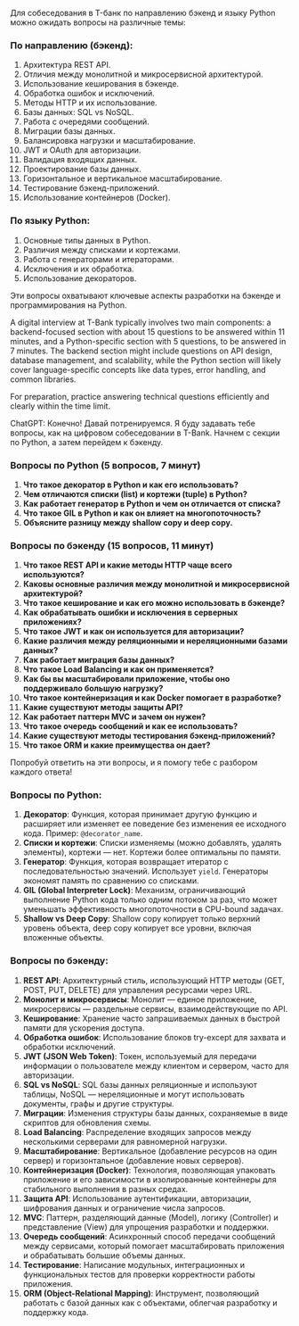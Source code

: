 Для собеседования в T-банк по направлению бэкенд и языку Python можно ожидать вопросы на различные темы:

### По направлению (бэкенд):
1. Архитектура REST API.
2. Отличия между монолитной и микросервисной архитектурой.
3. Использование кеширования в бэкенде.
4. Обработка ошибок и исключений.
5. Методы HTTP и их использование.
6. Базы данных: SQL vs NoSQL.
7. Работа с очередями сообщений.
8. Миграции базы данных.
9. Балансировка нагрузки и масштабирование.
10. JWT и OAuth для авторизации.
11. Валидация входящих данных.
12. Проектирование базы данных.
13. Горизонтальное и вертикальное масштабирование.
14. Тестирование бэкенд-приложений.
15. Использование контейнеров (Docker).
    

### По языку Python:
1. Основные типы данных в Python.
2. Различия между списками и кортежами.
3. Работа с генераторами и итераторами.
4. Исключения и их обработка.
5. Использование декораторов.

Эти вопросы охватывают ключевые аспекты разработки на бэкенде и программирования на Python.

A digital interview at T-Bank typically involves two main components: a backend-focused section with about 15 questions to be answered within 11 minutes, and a Python-specific section with 5 questions, to be answered in 7 minutes. The backend section might include questions on API design, database management, and scalability, while the Python section will likely cover language-specific concepts like data types, error handling, and common libraries. 

For preparation, practice answering technical questions efficiently and clearly within the time limit.

ChatGPT: Конечно! Давай потренируемся. Я буду задавать тебе вопросы, как на цифровом собеседовании в T-Bank. Начнем с секции по Python, а затем перейдем к бэкенду.

### Вопросы по Python (5 вопросов, 7 минут)

1. **Что такое декоратор в Python и как его использовать?**
2. **Чем отличаются списки (list) и кортежи (tuple) в Python?**
3. **Как работает генератор в Python и чем он отличается от списка?**
4. **Что такое GIL в Python и как он влияет на многопоточность?**
5. **Объясните разницу между shallow copy и deep copy.**

### Вопросы по бэкенду (15 вопросов, 11 минут)

1. **Что такое REST API и какие методы HTTP чаще всего используются?**
2. **Каковы основные различия между монолитной и микросервисной архитектурой?**
3. **Что такое кеширование и как его можно использовать в бэкенде?**
4. **Как обрабатывать ошибки и исключения в серверных приложениях?**
5. **Что такое JWT и как он используется для авторизации?**
6. **Какие различия между реляционными и нереляционными базами данных?**
7. **Как работает миграция базы данных?**
8. **Что такое Load Balancing и как он применяется?**
9. **Как бы вы масштабировали приложение, чтобы оно поддерживало большую нагрузку?**
10. **Что такое контейнеризация и как Docker помогает в разработке?**
11. **Какие существуют методы защиты API?**
12. **Как работает паттерн MVC и зачем он нужен?**
13. **Что такое очередь сообщений и как ее использовать?**
14. **Какие существуют методы тестирования бэкенд-приложений?**
15. **Что такое ORM и какие преимущества он дает?**

Попробуй ответить на эти вопросы, и я помогу тебе с разбором каждого ответа!

### Вопросы по Python:

1. **Декоратор**: Функция, которая принимает другую функцию и расширяет или изменяет ее поведение без изменения ее исходного кода. Пример: `@decorator_name`.
2. **Списки и кортежи**: Списки изменяемы (можно добавлять, удалять элементы), кортежи — нет. Кортежи более оптимальны по памяти.
3. **Генератор**: Функция, которая возвращает итератор с последовательностью значений. Использует `yield`. Генераторы экономят память по сравнению со списками.
4. **GIL (Global Interpreter Lock)**: Механизм, ограничивающий выполнение Python кода только одним потоком за раз, что может уменьшать эффективность многопоточности в CPU-bound задачах.
5. **Shallow vs Deep Copy**: Shallow copy копирует только верхний уровень объекта, deep copy копирует все уровни, включая вложенные объекты.

### Вопросы по бэкенду:

1. **REST API**: Архитектурный стиль, использующий HTTP методы (GET, POST, PUT, DELETE) для управления ресурсами через URL.
2. **Монолит и микросервисы**: Монолит — единое приложение, микросервисы — раздельные сервисы, взаимодействующие по API.
3. **Кеширование**: Хранение часто запрашиваемых данных в быстрой памяти для ускорения доступа.
4. **Обработка ошибок**: Использование блоков try-except для захвата и обработки исключений.
5. **JWT (JSON Web Token)**: Токен, используемый для передачи информации о пользователе между клиентом и сервером, часто для авторизации.
6. **SQL vs NoSQL**: SQL базы данных реляционные и используют таблицы, NoSQL — нереляционные и могут использовать документы, графы и другие структуры.
7. **Миграции**: Изменения структуры базы данных, сохраняемые в виде скриптов для обновления схемы.
8. **Load Balancing**: Распределение входящих запросов между несколькими серверами для равномерной нагрузки.
9. **Масштабирование**: Вертикальное (добавление ресурсов на один сервер) и горизонтальное (добавление новых серверов).
10. **Контейнеризация (Docker)**: Технология, позволяющая упаковать приложение и его зависимости в изолированные контейнеры для стабильного выполнения в разных средах.
11. **Защита API**: Использование аутентификации, авторизации, шифрования данных и ограничение числа запросов.
12. **MVC**: Паттерн, разделяющий данные (Model), логику (Controller) и представление (View) для упрощения разработки и поддержки.
13. **Очередь сообщений**: Асинхронный способ передачи сообщений между сервисами, который помогает масштабировать приложения и обрабатывать большие объемы данных.
14. **Тестирование**: Написание модульных, интеграционных и функциональных тестов для проверки корректности работы приложения.
15. **ORM (Object-Relational Mapping)**: Инструмент, позволяющий работать с базой данных как с объектами, облегчая разработку и поддержку кода.
